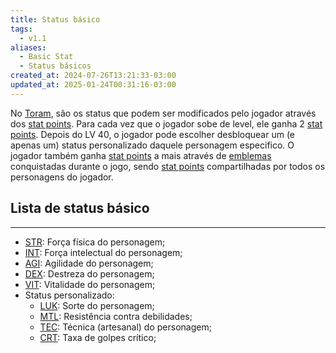 ```yaml
---
title: Status básico
tags:
  - v1.1
aliases:
  - Basic Stat
  - Status básicos
created_at: 2024-07-26T13:21:33-03:00
updated_at: 2025-01-24T00:31:16-03:00
---
```


No [Toram](content/entrada/2024/07/26/Toram.md), são os status que podem ser modificados pelo jogador através dos [stat points](content/entrada/2024/07/09/Toram_stat%20points.md). Para cada vez que o jogador sobe de level, ele ganha 2 [stat points](content/entrada/2024/07/09/Toram_stat%20points.md). Depois do LV 40, o jogador pode escolher desbloquear um (e apenas um) status personalizado daquele personagem especifico. O jogador também ganha [stat points](content/entrada/2024/07/09/Toram_stat%20points.md) a mais através de [emblemas](content/entrada/2024/07/09/Toram_emblemas.md) conquistadas durante o jogo, sendo [stat points](content/entrada/2024/07/09/Toram_stat%20points.md) compartilhadas por todos os personagens do jogador.
## Lista de status básico
---
- [STR](content/entrada/2024/07/26/Toram_STR.md): Força física do personagem;
- [INT](content/entrada/2024/07/26/Toram_INT.md): Força intelectual do personagem;
- [AGI](content/entrada/2024/07/09/Toram_AGI.md): Agilidade do personagem; 
- [DEX](content/entrada/2024/07/09/Toram_DEX.md): Destreza do personagem; 
- [VIT](content/entrada/2024/07/09/Toram_VIT.md): Vitalidade do personagem;
- Status personalizado:
	- [LUK](content/entrada/2024/07/09/Toram_LUK.md): Sorte do personagem;
	- [MTL](content/entrada/2024/07/09/Toram_MTL.md): Resistência contra debilidades;
	- [TEC](content/entrada/2024/07/09/Toram_TEC.md): Técnica (artesanal) do personagem;
	- [CRT](content/entrada/2024/07/09/Toram_CRT.md): Taxa de golpes crítico;